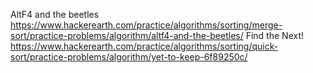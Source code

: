 AltF4 and the beetles https://www.hackerearth.com/practice/algorithms/sorting/merge-sort/practice-problems/algorithm/altf4-and-the-beetles/
Find the Next! https://www.hackerearth.com/practice/algorithms/sorting/quick-sort/practice-problems/algorithm/yet-to-keep-6f89250c/